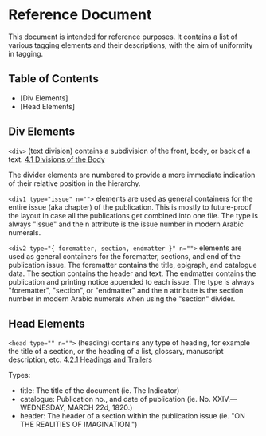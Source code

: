 # Reference Document
This document is intended for reference purposes. It contains a list of various tagging elements and their descriptions, with the aim of uniformity in tagging.

## Table of Contents
- [Div Elements]
- [Head Elements]

## Div Elements
```<div>``` (text division) contains a subdivision of the front, body, or back of a text. [4.1 Divisions of the Body](https://www.tei-c.org/release/doc/tei-p5-doc/en/html/DS.html#DSDIV)

The divider elements are numbered to provide a more immediate indication of their relative position in the hierarchy.

```<div1 type="issue" n="">``` elements are used as general containers for the entire issue (aka chapter) of the publication. This is mostly to future-proof the layout in case all the publications get combined into one file. The type is always "issue" and the n attribute is the issue number in modern Arabic numerals.

```<div2 type="{ forematter, section, endmatter }" n="">``` elements are used as general containers for the forematter, sections, and end of the publication issue. The forematter contains the title, epigraph, and catalogue data. The section contains the header and text. The endmatter contains the publication and printing notice appended to each issue. The type is always "forematter", "section", or "endmatter" and the n attribute is the section number in modern Arabic numerals when using the "section" divider.

## Head Elements
```<head type="" n="">``` (heading) contains any type of heading, for example the title of a section, or the heading of a list, glossary, manuscript description, etc. [4.2.1 Headings and Trailers](https://www.tei-c.org/release/doc/tei-p5-doc/en/html/DS.html#DSHD)

Types:
- title: The title of the document (ie. The Indicator)
- catalogue: Publication no., and date of publication (ie. No. XXIV.—WEDNESDAY, MARCH 22d, 1820.)
- header: The header of a section within the publication issue (ie. "ON THE REALITIES OF IMAGINATION.")